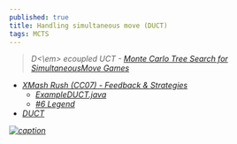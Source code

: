 ```yaml
---
published: true
title: Handling simultaneous move (DUCT)
tags: MCTS
---
```

> <em>D<\em> ecoupled UCT - [Monte Carlo Tree Search for SimultaneousMove Games](https://dke.maastrichtuniversity.nl/m.winands/documents/sm-tron-bnaic2013.pdf)

- [XMash Rush (CC07) - Feedback & Strategies](https://www.codingame.com/forum/t/xmash-rush-cc07-feedback-strategies/74346/37)
	- [ExampleDUCT.java](https://github.com/Ludeme/LudiiExampleAI/blob/master/src/mcts/ExampleDUCT.java)
    - [#6 Legend](https://forum.codingame.com/t/summer-challenge-2024-feedback-and-strategies/204471/27)
- [DUCT](https://www.codingame.com/forum/t/spring-challenge-2021-feedbacks-strategies/190849/47)

[![caption](https://forum.codingame.com/uploads/default/original/3X/e/e/eee7bca3e1f53522a359a6de396a1858308c13be.png) ](https://www.codingame.com/forum/t/xmash-rush-cc07-feedback-strategies/74346/38)
